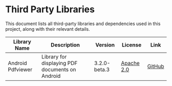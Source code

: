 # Third Party Libraries

This document lists all third-party libraries and dependencies used in this project, along with their relevant details.

| Library Name      | Description                                      | Version      | License    | Link                                              |
|-------------------|--------------------------------------------------|--------------|------------|---------------------------------------------------|
| Android Pdfviewer | Library for displaying PDF documents on Android  | 3.2.0-beta.3 | [Apache 2.0](https://github.com/mhiew/AndroidPdfViewer?tab=Apache-2.0-1-ov-file#readme) | [GitHub](https://github.com/mhiew/AndroidPdfViewer) |
